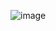 ![image](https://github.com/ibrahimcangok/Analyzing-Police-Involved-Deaths-in-the-United-States/assets/106431802/5cc7cb9b-ea07-4c2b-9b56-a315c8235b64)
